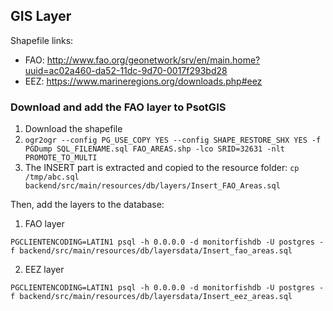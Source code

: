 ## GIS Layer

Shapefile links:
- FAO: http://www.fao.org/geonetwork/srv/en/main.home?uuid=ac02a460-da52-11dc-9d70-0017f293bd28
- EEZ: https://www.marineregions.org/downloads.php#eez

### Download and add the FAO layer to PsotGIS
1. Download the shapefile
2. `ogr2ogr --config PG_USE_COPY YES --config SHAPE_RESTORE_SHX YES -f PGDump SQL_FILENAME.sql FAO_AREAS.shp -lco SRID=32631 -nlt PROMOTE_TO_MULTI`
3. The INSERT part is extracted and copied to the resource folder: `cp /tmp/abc.sql backend/src/main/resources/db/layers/Insert_FAO_Areas.sql`

Then, add the layers to the database:
1. FAO layer
```
PGCLIENTENCODING=LATIN1 psql -h 0.0.0.0 -d monitorfishdb -U postgres -f backend/src/main/resources/db/layersdata/Insert_fao_areas.sql
```

2. EEZ layer
```
PGCLIENTENCODING=LATIN1 psql -h 0.0.0.0 -d monitorfishdb -U postgres -f backend/src/main/resources/db/layersdata/Insert_eez_areas.sql
```
